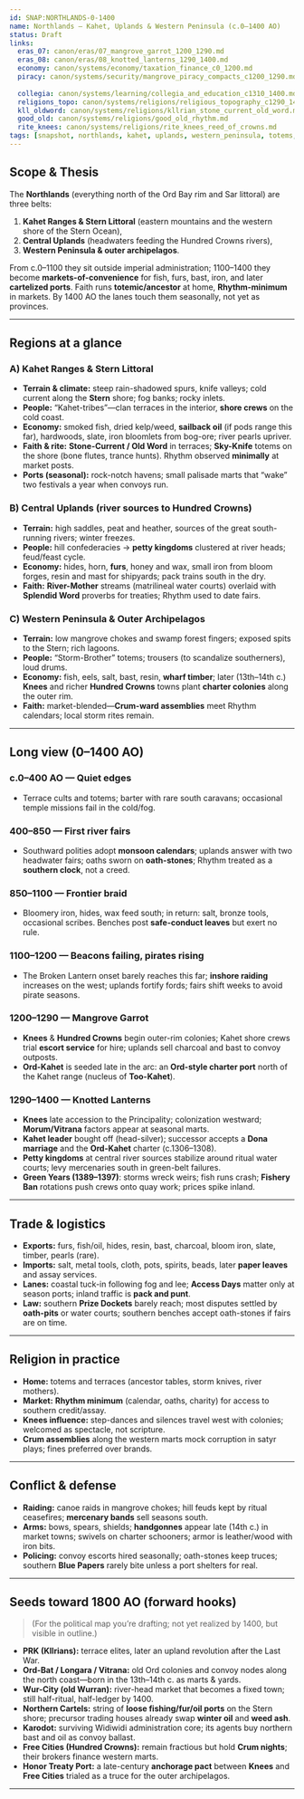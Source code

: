```yaml
---
id: SNAP:NORTHLANDS-0-1400
name: Northlands — Kahet, Uplands & Western Peninsula (c.0–1400 AO)
status: Draft
links:
  eras_07: canon/eras/07_mangrove_garrot_1200_1290.md
  eras_08: canon/eras/08_knotted_lanterns_1290_1400.md
  economy: canon/systems/economy/taxation_finance_c0_1200.md
  piracy: canon/systems/security/mangrove_piracy_compacts_c1200_1290.md
  
  collegia: canon/systems/learning/collegia_and_education_c1310_1400.md
  religions_topo: canon/systems/religions/religious_topography_c1290_1400.md
  kll_oldword: canon/systems/religions/kllrian_stone_current_old_word.md
  good_old: canon/systems/religions/good_old_rhythm.md
  rite_knees: canon/systems/religions/rite_knees_reed_of_crowns.md
tags: [snapshot, northlands, kahet, uplands, western_peninsula, totems, trade, cartels]
---
```


## Scope & Thesis
The **Northlands** (everything north of the Ord Bay rim and Sar littoral) are three belts:
1) **Kahet Ranges & Stern Littoral** (eastern mountains and the western shore of the Stern Ocean),
2) **Central Uplands** (headwaters feeding the Hundred Crowns rivers),
3) **Western Peninsula & outer archipelagos**.

From c.0–1100 they sit outside imperial administration; 1100–1400 they become **markets-of-convenience** for fish, furs, bast, iron, and later **cartelized ports**. Faith runs **totemic/ancestor** at home, **Rhythm-minimum** in markets. By 1400 AO the lanes touch them seasonally, not yet as provinces.

---

## Regions at a glance

### A) Kahet Ranges & Stern Littoral
- **Terrain & climate:** steep rain-shadowed spurs, knife valleys; cold current along the **Stern** shore; fog banks; rocky inlets.
- **People:** “Kahet-tribes”—clan terraces in the interior, **shore crews** on the cold coast.
- **Economy:** smoked fish, dried kelp/weed, **sailback oil** (if pods range this far), hardwoods, slate, iron bloomlets from bog-ore; river pearls upriver.
- **Faith & rite:** **Stone-Current / Old Word** in terraces; **Sky-Knife** totems on the shore (bone flutes, trance hunts). Rhythm observed **minimally** at market posts.
- **Ports (seasonal):** rock-notch havens; small palisade marts that “wake” two festivals a year when convoys run.

### B) Central Uplands (river sources to Hundred Crowns)
- **Terrain:** high saddles, peat and heather, sources of the great south-running rivers; winter freezes.
- **People:** hill confederacies → **petty kingdoms** clustered at river heads; feud/feast cycle.
- **Economy:** hides, horn, **furs**, honey and wax, small iron from bloom forges, resin and mast for shipyards; pack trains south in the dry.
- **Faith:** **River-Mother** streams (matrilineal water courts) overlaid with **Splendid Word** proverbs for treaties; Rhythm used to date fairs.

### C) Western Peninsula & Outer Archipelagos
- **Terrain:** low mangrove chokes and swamp forest fingers; exposed spits to the Stern; rich lagoons.
- **People:** “Storm-Brother” totems; trousers (to scandalize southerners), loud drums.
- **Economy:** fish, eels, salt, bast, resin, **wharf timber**; later (13th–14th c.) **Knees** and richer **Hundred Crowns** towns plant **charter colonies** along the outer rim.
- **Faith:** market-blended—**Crum-ward assemblies** meet Rhythm calendars; local storm rites remain.

---

## Long view (0–1400 AO)

### c.0–400 AO — Quiet edges
- Terrace cults and totems; barter with rare south caravans; occasional temple missions fail in the cold/fog.

### 400–850 — First river fairs
- Southward polities adopt **monsoon calendars**; uplands answer with two headwater fairs; oaths sworn on **oath-stones**; Rhythm treated as a **southern clock**, not a creed.

### 850–1100 — Frontier braid
- Bloomery iron, hides, wax feed south; in return: salt, bronze tools, occasional scribes. Benches post **safe-conduct leaves** but exert no rule.

### 1100–1200 — Beacons failing, pirates rising
- The Broken Lantern onset barely reaches this far; **inshore raiding** increases on the west; uplands fortify fords; fairs shift weeks to avoid pirate seasons.

### 1200–1290 — Mangrove Garrot
- **Knees** & **Hundred Crowns** begin outer-rim colonies; Kahet shore crews trial **escort service** for hire; uplands sell charcoal and bast to convoy outposts.
- **Ord-Kahet** is seeded late in the arc: an **Ord-style charter port** north of the Kahet range (nucleus of **Too-Kahet**).

### 1290–1400 — Knotted Lanterns
- **Knees** late accession to the Principality; colonization westward; **Morum/Vitrana** factors appear at seasonal marts.
- **Kahet leader** bought off (head-silver); successor accepts a **Dona marriage** and the **Ord-Kahet** charter (c.1306–1308).
- **Petty kingdoms** at central river sources stabilize around ritual water courts; levy mercenaries south in green-belt failures.
- **Green Years (1389–1397)**: storms wreck weirs; fish runs crash; **Fishery Ban** rotations push crews onto quay work; prices spike inland.

---

## Trade & logistics
- **Exports:** furs, fish/oil, hides, resin, bast, charcoal, bloom iron, slate, timber, pearls (rare).
- **Imports:** salt, metal tools, cloth, pots, spirits, beads, later **paper leaves** and assay services.
- **Lanes:** coastal tuck-in following fog and lee; **Access Days** matter only at season ports; inland traffic is **pack and punt**.
- **Law:** southern **Prize Dockets** barely reach; most disputes settled by **oath-pits** or water courts; southern benches accept oath-stones if fairs are on time.

---

## Religion in practice
- **Home:** totems and terraces (ancestor tables, storm knives, river mothers).  
- **Market:** **Rhythm minimum** (calendar, oaths, charity) for access to southern credit/assay.  
- **Knees influence:** step-dances and silences travel west with colonies; welcomed as spectacle, not scripture.  
- **Crum assemblies** along the western marts mock corruption in satyr plays; fines preferred over brands.

---

## Conflict & defense
- **Raiding:** canoe raids in mangrove chokes; hill feuds kept by ritual ceasefires; **mercenary bands** sell seasons south.  
- **Arms:** bows, spears, shields; **handgonnes** appear late (14th c.) in market towns; swivels on charter schooners; armor is leather/wood with iron bits.  
- **Policing:** convoy escorts hired seasonally; oath-stones keep truces; southern **Blue Papers** rarely bite unless a port shelters for real.

---

## Seeds toward 1800 AO (forward hooks)
> (For the political map you’re drafting; not yet realized by 1400, but visible in outline.)
- **PRK (Kllrians):** terrace elites, later an upland revolution after the Last War.  
- **Ord-Bat / Longara / Vitrana:** old Ord colonies and convoy nodes along the north coast—born in the 13th–14th c. as marts & yards.  
- **Wur-City (old Wurran):** river-head market that becomes a fixed town; still half-ritual, half-ledger by 1400.  
- **Northern Cartels:** string of **loose fishing/fur/oil ports** on the Stern shore; precursor trading houses already swap **winter oil** and **weed ash**.  
- **Karodot:** surviving Widiwidi administration core; its agents buy northern bast and oil as convoy ballast.  
- **Free Cities (Hundred Crowns):** remain fractious but hold **Crum nights**; their brokers finance western marts.  
- **Honor Treaty Port:** a late-century **anchorage pact** between **Knees** and **Free Cities** trialed as a truce for the outer archipelagos.

---

